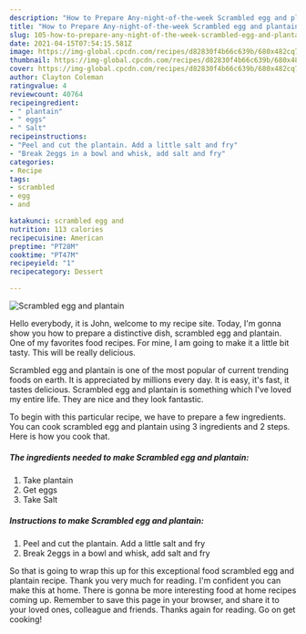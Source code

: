 ```yaml
---
description: "How to Prepare Any-night-of-the-week Scrambled egg and plantain"
title: "How to Prepare Any-night-of-the-week Scrambled egg and plantain"
slug: 105-how-to-prepare-any-night-of-the-week-scrambled-egg-and-plantain
date: 2021-04-15T07:54:15.581Z
image: https://img-global.cpcdn.com/recipes/d82830f4b66c639b/680x482cq70/scrambled-egg-and-plantain-recipe-main-photo.jpg
thumbnail: https://img-global.cpcdn.com/recipes/d82830f4b66c639b/680x482cq70/scrambled-egg-and-plantain-recipe-main-photo.jpg
cover: https://img-global.cpcdn.com/recipes/d82830f4b66c639b/680x482cq70/scrambled-egg-and-plantain-recipe-main-photo.jpg
author: Clayton Coleman
ratingvalue: 4
reviewcount: 40764
recipeingredient:
- " plantain"
- " eggs"
- " Salt"
recipeinstructions:
- "Peel and cut the plantain. Add a little salt and fry"
- "Break 2eggs in a bowl and whisk, add salt and fry"
categories:
- Recipe
tags:
- scrambled
- egg
- and

katakunci: scrambled egg and 
nutrition: 113 calories
recipecuisine: American
preptime: "PT28M"
cooktime: "PT47M"
recipeyield: "1"
recipecategory: Dessert

---
```



![Scrambled egg and plantain](https://img-global.cpcdn.com/recipes/d82830f4b66c639b/680x482cq70/scrambled-egg-and-plantain-recipe-main-photo.jpg)

Hello everybody, it is John, welcome to my recipe site. Today, I'm gonna show you how to prepare a distinctive dish, scrambled egg and plantain. One of my favorites food recipes. For mine, I am going to make it a little bit tasty. This will be really delicious.

Scrambled egg and plantain is one of the most popular of current trending foods on earth. It is appreciated by millions every day. It is easy, it's fast, it tastes delicious. Scrambled egg and plantain is something which I've loved my entire life. They are nice and they look fantastic.




To begin with this particular recipe, we have to prepare a few ingredients. You can cook scrambled egg and plantain using 3 ingredients and 2 steps. Here is how you cook that.

<!--inarticleads1-->

##### The ingredients needed to make Scrambled egg and plantain:

1. Take  plantain
1. Get  eggs
1. Take  Salt




<!--inarticleads2-->

##### Instructions to make Scrambled egg and plantain:

1. Peel and cut the plantain. Add a little salt and fry
1. Break 2eggs in a bowl and whisk, add salt and fry




So that is going to wrap this up for this exceptional food scrambled egg and plantain recipe. Thank you very much for reading. I'm confident you can make this at home. There is gonna be more interesting food at home recipes coming up. Remember to save this page in your browser, and share it to your loved ones, colleague and friends. Thanks again for reading. Go on get cooking!
